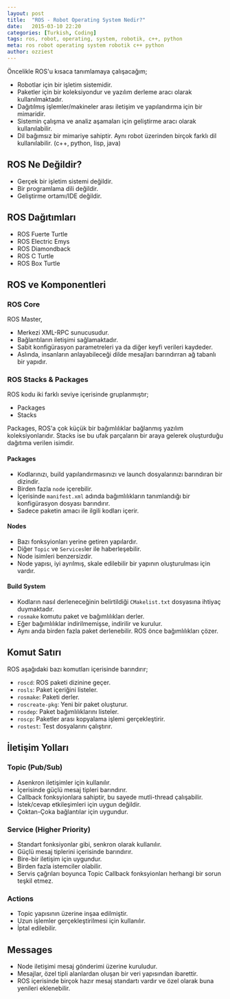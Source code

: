 ```yaml
---
layout: post
title:  "ROS - Robot Operating System Nedir?"
date:   2015-03-10 22:20
categories: [Turkish, Coding]
tags: ros, robot, operating, system, robotik, c++, python
meta: ros robot operating system robotik c++ python
author: ozziest
---
```


Öncelikle ROS'u kısaca tanımlamaya çalışacağım;

* Robotlar için bir işletim sistemidir.
* Paketler için bir koleksiyondur ve yazılım derleme aracı olarak kullanılmaktadır.
* Dağıtılmış işlemler/makineler arası iletişim ve yapılandırma için bir mimaridir.
* Sistemin çalışma ve analiz aşamaları için geliştirme aracı olarak kullanılabilir.
* Dil bağımsız bir mimariye sahiptir. Aynı robot üzerinden birçok farklı dil kullanılabilir. (c++, python, lisp, java)

## ROS Ne Değildir?

* Gerçek bir işletim sistemi değildir.
* Bir programlama dili değildir.
* Geliştirme ortamı/IDE değildir.

## ROS Dağıtımları

* ROS Fuerte Turtle
* ROS Electric Emys
* ROS Diamondback
* ROS C Turtle
* ROS Box Turtle

## ROS ve Komponentleri

### ROS Core

ROS Master,

* Merkezi XML-RPC sunucusudur.
* Bağlantıların iletişimi sağlamaktadır.
* Sabit konfigürasyon parametreleri ya da diğer keyfi verileri kaydeder.
* Aslında, insanların anlayabileceği dilde mesajları barındırran ağ tabanlı bir yapıdır.

### ROS Stacks & Packages

ROS kodu iki farklı seviye içerisinde gruplanmıştır;

* Packages
* Stacks

Packages, ROS'a çok küçük bir bağımlılıklar bağlanmış yazılım koleksiyonlarıdır. Stacks ise bu ufak parçaların bir araya gelerek oluşturduğu dağıtıma verilen isimdir. 

#### Packages

* Kodlarınızı, build yapılandırmasınızı ve launch dosyalarınızı barındıran bir dizindir.
* Birden fazla `node` içerebilir.
* İçerisinde `manifest.xml` adında bağımlılıkların tanımlandığı bir konfigürasyon dosyası barındırır.
* Sadece paketin amacı ile ilgili kodları içerir.

#### Nodes

* Bazı fonksyionları yerine getiren yapılardır.
* Diğer `Topic` ve `Services`ler ile haberleşebilir.
* Node isimleri benzersizdir. 
* Node yapısı, iyi ayrılmış, skale edilebilir bir yapının oluşturulması için vardır.

#### Build System

* Kodların nasıl derleneceğinin belirtildiği `CMakelist.txt` dosyasına ihtiyaç duymaktadır.
* `rosmake` komutu paket ve bağımlılıkları derler.
* Eğer bağımlılıklar indirilmemişse, indirilir ve kurulur.
* Aynı anda birden fazla paket derlenebilir. ROS önce bağımlılıkları çözer. 

## Komut Satırı

ROS aşağıdaki bazı komutları içerisinde barındırır;

* `roscd`: ROS paketi dizinine geçer.
* `rosls`: Paket içeriğini listeler. 
* `rosmake`: Paketi derler. 
* `roscreate-pkg`: Yeni bir paket oluşturur.
* `rosdep`: Paket bağımlılıklarını listeler.
* `roscp`: Paketler arası kopyalama işlemi gerçekleştirir.
* `rostest`: Test dosyalarını çalıştırır.

## İletişim Yolları

### Topic (Pub/Sub)

* Asenkron iletişimler için kullanılır.
* İçerisinde güçlü mesaj tipleri barındırır.
* Callback fonksyionlara sahiptir, bu sayede mutli-thread çalışabilir.
* İstek/cevap etkileşimleri için uygun değildir.
* Çoktan-Çoka bağlantılar için uygundur.

### Service (Higher Priority)

* Standart fonksiyonlar gibi, senkron olarak kullanılır.
* Güçlü mesaj tiplerini içerisinde barındırır.
* Bire-bir iletişim için uygundur.
* Birden fazla istemciler olabilir.
* Servis çağrıları boyunca Topic Callback fonksyionları herhangi bir sorun teşkil etmez.

### Actions 

* Topic yapısının üzerine inşaa edilmiştir.
* Uzun işlemler gerçekleştirilmesi için kullanılır.
* İptal edilebilir.

## Messages

* Node iletişimi mesaj gönderimi üzerine kuruludur.
* Mesajlar, özel tipli alanlardan oluşan bir veri yapısından ibarettir.
* ROS içerisinde birçok hazır mesaj standartı vardır ve özel olarak buna yenileri eklenebilir.
